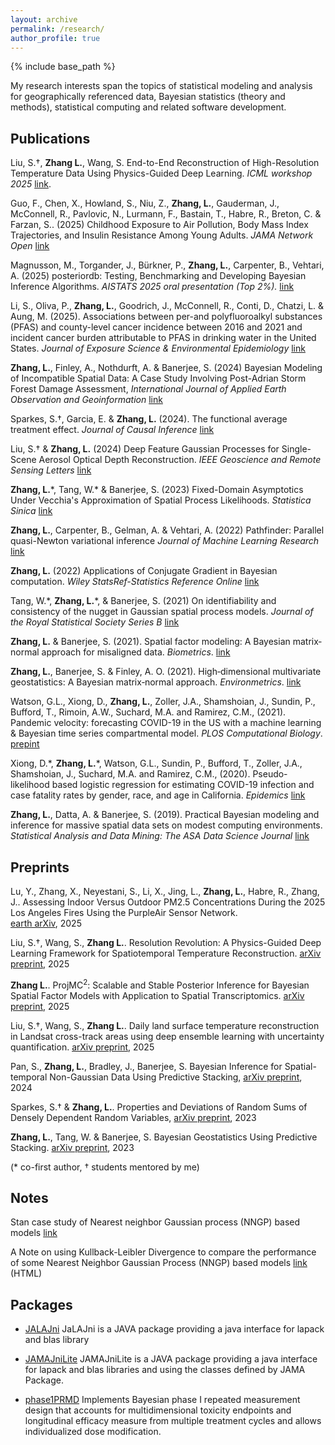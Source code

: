 ```yaml
---
layout: archive
permalink: /research/
author_profile: true
---
```


{% include base_path %}

My research interests span the topics of statistical modeling and analysis for geographically referenced data, Bayesian statistics (theory and methods), statistical computing and related software development.

## Publications 
Liu, S.†, **Zhang L.**, Wang, S. End-to-End Reconstruction of High-Resolution 
Temperature Data Using Physics-Guided Deep Learning. *ICML workshop 2025* [link](https://openreview.net/forum?id=zMIlyzDf3p). 

Guo, F., Chen, X., Howland, S., Niu, Z., **Zhang, L.**, Gauderman, J., McConnell, R., 
Pavlovic, N., Lurmann, F., Bastain, T., Habre, R., Breton, C. & Farzan, S.. (2025)
Childhood Exposure to Air Pollution, Body Mass Index Trajectories, and Insulin Resistance Among Young Adults.
*JAMA Network Open* [link](https://jamanetwork.com/journals/jamanetworkopen/fullarticle/2833125) 

Magnusson, M., Torgander, J., Bürkner, P., **Zhang, L.**, Carpenter, B., Vehtari, A. (2025) posteriordb: 
Testing, Benchmarking and Developing Bayesian Inference Algorithms. 
*AISTATS 2025 oral presentation (Top 2%).* [link](https://proceedings.mlr.press/v258/magnusson25a.html)

Li, S., Oliva, P., **Zhang, L.**, Goodrich, J., McConnell, R., Conti, D., 
Chatzi, L. & Aung, M. (2025). Associations between per-and polyfluoroalkyl 
substances (PFAS) and county-level cancer incidence between 2016 and 2021 and 
incident cancer burden attributable to PFAS in drinking water in the United States.
*Journal of Exposure Science & Environmental Epidemiology* 
[link](https://www.nature.com/articles/s41370-024-00742-2)

**Zhang, L.**, Finley, A., Nothdurft, A. & Banerjee, S. (2024) 
Bayesian Modeling of Incompatible Spatial Data: A Case Study Involving Post-Adrian Storm Forest Damage Assessment, 
*International Journal of Applied Earth Observation and Geoinformation*
[link](https://www.sciencedirect.com/science/article/pii/S1569843224005806 )

Sparkes, S.†, Garcia, E. & **Zhang, L.** (2024). The functional average treatment effect. 
*Journal of Causal Inference* [link](https://www.degruyter.com/document/doi/10.1515/jci-2023-0076/html)

Liu, S.† & **Zhang, L.** (2024) Deep Feature Gaussian Processes for Single-Scene Aerosol Optical Depth Reconstruction. *IEEE Geoscience and Remote Sensing Letters*
[link](https://ieeexplore.ieee.org/document/10526362)

**Zhang, L.**\*, Tang, W.\* & Banerjee, S. (2023) Fixed-Domain Asymptotics Under Vecchia's Approximation of Spatial Process Likelihoods. *Statistica Sinica* [link](http://www3.stat.sinica.edu.tw/ss_newpaper/SS-2021-0428_na.pdf)

**Zhang, L.**, Carpenter, B., Gelman, A. & Vehtari, A. (2022) Pathfinder: Parallel quasi-Newton variational inference *Journal of Machine Learning Research* [link](https://www.jmlr.org/papers/volume23/21-0889/21-0889.pdf)

**Zhang, L.** (2022) Applications of Conjugate Gradient in Bayesian computation. *Wiley StatsRef-Statistics Reference Online* [link](https://doi.org/10.1002/9781118445112.stat08411)

Tang, W.\*, **Zhang, L.**\*, & Banerjee, S. (2021) On identifiability and consistency of the nugget in Gaussian spatial process models. *Journal of the Royal Statistical Society Series B* [link](https://rss.onlinelibrary.wiley.com/doi/10.1111/rssb.12472)


**Zhang, L.** & Banerjee, S. (2021). Spatial factor modeling: A Bayesian matrix‐normal approach for misaligned data. *Biometrics*. [link](http://dx.doi.org/10.1111/biom.13452)


**Zhang, L.**, Banerjee, S. & Finley, A. O. (2021). High‐dimensional multivariate geostatistics: A Bayesian matrix‐normal approach. *Environmetrics*. [link](https://doi.org/10.1002%2Fenv.2675)


Watson, G.L., Xiong, D., **Zhang, L.**, Zoller, J.A., Shamshoian, J., Sundin, P., Bufford, T., Rimoin, A.W., Suchard, M.A. and Ramirez, C.M., (2021). Pandemic velocity: forecasting COVID-19 in the US with a machine learning & Bayesian time series compartmental model. *PLOS Computational Biology*. [prepint](https://papers.ssrn.com/sol3/papers.cfm?abstract_id=3594606)


Xiong, D.\*, **Zhang, L.**\*, Watson, G.L., Sundin, P., Bufford, T., Zoller, J.A., Shamshoian, J., Suchard, M.A. and Ramirez, C.M., (2020). Pseudo-likelihood based logistic regression for estimating COVID-19 infection and case fatality rates by gender, race, and age in California. *Epidemics* [link](https://www.sciencedirect.com/science/article/pii/S1755436520300396)


**Zhang, L.**, Datta, A. & Banerjee, S. (2019). Practical Bayesian modeling and inference for massive spatial data sets on modest computing environments. *Statistical Analysis and Data Mining: The ASA Data Science Journal* [link](https://onlinelibrary.wiley.com/doi/abs/10.1002/sam.11413)

## Preprints
Lu, Y., Zhang, X., Neyestani, S., Li, X., Jing, L., **Zhang, L.**, Habre, R., Zhang, J.. Assessing Indoor Versus Outdoor PM2.5 Concentrations During the 2025 Los Angeles Fires Using the PurpleAir Sensor Network.  
[earth arXiv](https://eartharxiv.org/repository/view/9692/), 2025

Liu, S.†, Wang, S., **Zhang L.**. Resolution Revolution: A Physics-Guided Deep Learning Framework for Spatiotemporal Temperature Reconstruction.
[arXiv preprint](https://arxiv.org/pdf/2507.09872v1), 2025

**Zhang L.**. ProjMC<sup>2</sup>: Scalable and Stable Posterior Inference for Bayesian 
Spatial Factor Models with Application to Spatial Transcriptomics.
[arXiv preprint](https://arxiv.org/abs/2506.01098), 2025

Liu, S.†, Wang, S., **Zhang L.**. Daily land surface temperature reconstruction 
in Landsat cross-track areas using deep ensemble learning with uncertainty quantification. 
[arXiv preprint](https://arxiv.org/abs/2502.14433), 2025

Pan, S., **Zhang, L.**, Bradley, J., Banerjee, S. Bayesian
Inference for Spatial-temporal Non-Gaussian Data Using Predictive Stacking,
[arXiv preprint](https://arxiv.org/abs/2406.04655), 2024

Sparkes, S.† & **Zhang, L.**. Properties and Deviations of Random Sums of Densely 
Dependent Random Variables, [arXiv preprint](https://arxiv.org/abs/2310.11554), 2023

**Zhang, L.**, Tang, W. & Banerjee, S. Bayesian Geostatistics Using Predictive Stacking. 
[arXiv preprint](https://arxiv.org/abs/2304.12414), 2023




(\* co-first author, † students mentored by me)

## Notes

Stan case study of Nearest neighbor Gaussian process (NNGP) based models [link](http://mc-stan.org/users/documentation/case-studies/nngp.html)

A Note on using Kullback-Leibler Divergence to compare the performance of some Nearest Neighbor Gaussian Process (NNGP) based models [link](http://LuZhangstat.github.io/files/KL-D_com.html) <span class="note">(HTML)</span>

## Packages
* [JALAJni](https://github.com/JaLAJni/JaLAJni)
JaLAJni is a JAVA package providing a java interface for lapack and blas library

* [JAMAJniLite](https://github.com/JAMAJni/JAMAJniLite)
JAMAJniLite is a JAVA package providing a java interface for lapack and blas libraries and using the classes defined by JAMA Package.

* [phase1PRMD](https://github.com/LuZhangstat/phase1PRMD) 
Implements Bayesian phase I repeated measurement design that accounts for multidimensional toxicity endpoints and longitudinal efficacy measure from multiple treatment cycles and allows individualized dose modification. 

